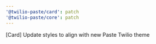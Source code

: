 ```yaml
---
'@twilio-paste/card': patch
'@twilio-paste/core': patch
---
```


[Card] Update styles to align with new Paste Twilio theme
